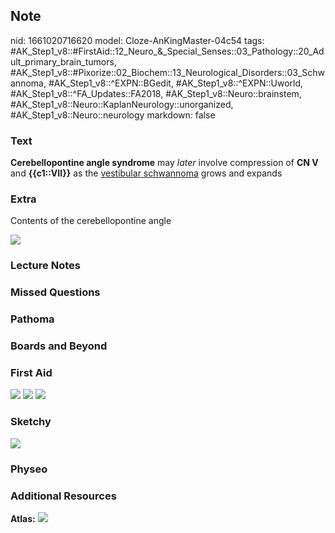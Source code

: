 ## Note
nid: 1661020716620
model: Cloze-AnKingMaster-04c54
tags: #AK_Step1_v8::#FirstAid::12_Neuro_&_Special_Senses::03_Pathology::20_Adult_primary_brain_tumors, #AK_Step1_v8::#Pixorize::02_Biochem::13_Neurological_Disorders::03_Schwannoma, #AK_Step1_v8::^EXPN::BGedit, #AK_Step1_v8::^EXPN::Uworld, #AK_Step1_v8::^FA_Updates::FA2018, #AK_Step1_v8::Neuro::brainstem, #AK_Step1_v8::Neuro::KaplanNeurology::unorganized, #AK_Step1_v8::Neuro::neurology
markdown: false

### Text
<div>
  <b>Cerebellopontine angle syndrome</b> may <i>later</i> involve
  compression of <b>CN V</b> and <b>{{c1::VII}}</b> as the
  <u>vestibular schwannoma</u> grows and expands
</div>

### Extra
Contents of the cerebellopontine angle
<div><img src="paste-30296699305985.jpg"></div>

### Lecture Notes


### Missed Questions


### Pathoma


### Boards and Beyond


### First Aid
<img src="tmpaFQ72v.png"> <img src="tmplflI5l.png"> <img src= 
"tmp62HqRa.png">

### Sketchy
<img src="Schwannoma.jpeg">

### Physeo


### Additional Resources
<b>Atlas:</b> <img src="tmp5nSl9Q.png">
